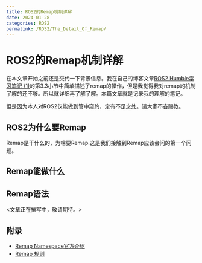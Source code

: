 ```yaml
---
title: ROS2的Remap机制详解
date: 2024-01-28
categories: ROS2
permalink: /ROS2/The_Detail_Of_Remap/
---
```


# ROS2的Remap机制详解

在本文章开始之前还是交代一下背景信息。我在自己的博客文章[ROS2 Humble学习笔记 (1)](https://watershade.github.io/ROS2/ROS2_Humble_Learning_Note_1/)的第3.3小节中简单描述了remap的操作，但是我觉得我对remap的机制了解的还不够。所以就详细再了解了解。本篇文章就是记录我的理解的笔记。

但是因为本人对ROS2仅能做到管中窥豹，定有不足之处。请大家不吝赐教。

## ROS2为什么要Remap
Remap是干什么的，为啥要Remap.这是我们接触到Remap应该会问的第一个问题。

## Remap能做什么

## Remap语法


<文章正在撰写中，敬请期待。>

## 附录
* [Remap Namespace官方介绍](https://design.ros2.org/articles/static_remapping.html)
* [Remap 规则](https://design.ros2.org/articles/ros_command_line_arguments.html#name-remapping-rules)